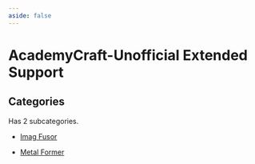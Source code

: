 ```yaml
---
aside: false
---
```



# AcademyCraft-Unofficial Extended Support

## Categories

Has 2 subcategories.

* [Imag Fusor](./imag_fusor.md)

* [Metal Former](./metal_former.md)

